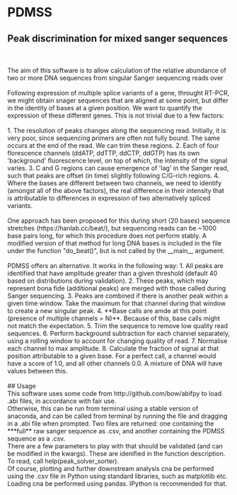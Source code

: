 # PDMSS
## Peak discrimination for mixed sanger sequences
</br>
</br>
The aim of this software is to allow calculation of the relative abundance of two or more DNA sequences from singular Sanger sequencing reads over 
</br>
</br>
Following expression of multiple splice variants of a gene, throught RT-PCR, we might obtain snager sequences that are aligned at some point, but differ in the identity of bases at a given position. We want to quantify the expression of these different genes. This is not trivial due to a few factors:  
</br>
</br>
1. The resolution of peaks changes along the sequencing read. Initially, it is very poor, since sequencing primers are often not fully bound. The same occurs at the end of the read. We can trim these regions.  
2. Each of four florescence channels (ddATP, ddTTP, ddCTP, ddGTP) has its own 'background' fluorescence level, on top of which, the intensity of the signal varies.  
3. C and G regions can cause emergence of 'lag' in the Sanger read, such that peaks are offset (in time) slightly following C/G-rich regions.  
4. Where the bases are different between two channels, we need to identify (amongst all of the above factors), the real difference in their intensity that is attributable to differences in expression of two alternatively spliced variants.  
</br>
</br>
One approach has been proposed for this during short (20 bases) sequence stretches (https://hanlab.cc/beat/), but sequencing reads can be ~1000 base pairs long, for which this procedure does not perform stably. A modified version of that method for long DNA bases is included in the file under the function "do_beat()", but is not called by the __main__ argument.
</br>
</br>
PDMSS offers an alternative. It works in the following way:  
1. All peaks are identified that have amplitude greater than a given threshold (default 40 based on distributions during validation).  
2. These peaks, which may represent bona fide (additional peaks) are merged with those called during Sanger sequencing.  
3. Peaks are combined if there is another peak within a given time window. Take the maximum for that channel during that window to create a new singular peak.  
4. **Base calls are amde at this point (presence of multiple channels = N)**. Because of this, base calls might not match the expectation.
5. Trim the sequence to remove low quality read sequences.  
6. Perform background subtraction for each channel separately, using a rolling window to account for changing quality of read.  
7. Normalise each channel to max amplitude.  
8. Calculate the fraction of signal at that position attributable to a given base. For a perfect call, a channel would have a score of 1.0, and all other channels 0.0. A mixture of DNA will have values between this.  
</br>
</br>
## Usage
</br>
This software uses some code from http://github.com/bow/abifpy to load .abi files, in accordance with fair use.
</br>
Otherwise, this can be run from terminal using a stable version of anaconda, and can be called from terminal by running the file and dragging in a .abi file when prompted. Two files are returned: one containing the ***full** raw sanger sequence as .csv, and another containing the PDMSS sequence as a .csv.  
</br>
There are a few parameters to play with that should be validated (and can be modified in the kwargs).
These are idenified in the function description. To read, call help(peak_solver_sorter).
</br>
Of course, plotting and further downstream analysis cna be performed using the .csv file in Python using standard libraries, such as matplotlib etc. Loading cna be performed using pandas. IPython is recommended for that.
